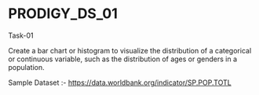 # PRODIGY_DS_01

Task-01

Create a bar chart or histogram to visualize the distribution of a categorical or continuous variable, such as the distribution of ages or genders in a population.



Sample Dataset :- https://data.worldbank.org/indicator/SP.POP.TOTL
